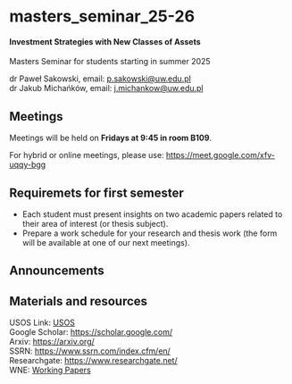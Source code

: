# masters_seminar_25-26
#### Investment Strategies with New Classes of Assets

Masters Seminar for students starting in summer 2025

dr Paweł Sakowski, email: p.sakowski@uw.edu.pl\
dr Jakub Michańków, email: j.michankow@uw.edu.pl

## Meetings

Meetings will be held on **Fridays at 9:45 in room B109**.

For hybrid or online meetings, please use:  https://meet.google.com/xfv-uqqy-bgg

## Requiremets for first semester

- Each student must present insights on two academic papers related to their area of interest (or thesis subject).
- Prepare a work schedule for your research and thesis work (the form will be available at one of our next meetings).

## Announcements

## Materials and resources

USOS Link: [USOS](https://usosweb.wne.uw.edu.pl/kontroler.php?_action=katalog2%2Fprzedmioty%2FpokazPrzedmiot&kod=2400-ENSM100A&lang=en) \
Google Scholar: https://scholar.google.com/ \
Arxiv: https://arxiv.org/ \
SSRN: https://www.ssrn.com/index.cfm/en/ \
Researchgate: https://www.researchgate.net/ \
WNE: [Working Papers](https://www.wne.uw.edu.pl/badania-i-nauka/wydawnictwa-naukowe/working-papers)
